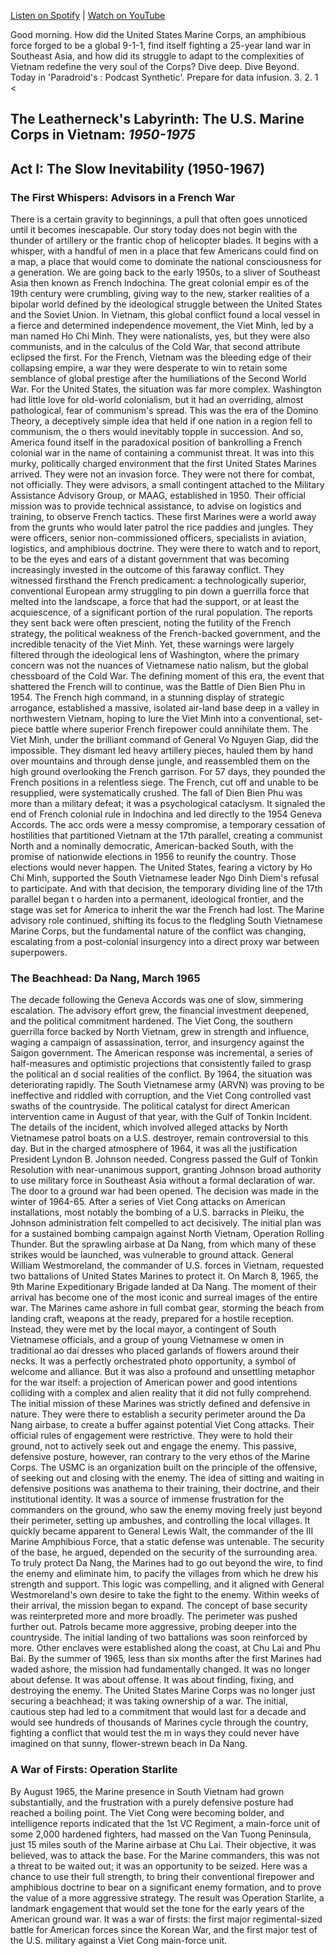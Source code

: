 [Listen on Spotify](https://open.spotify.com/episode/5UMNCXNsMtt8bhXC4aYxhh/video) | [Watch on YouTube](https://youtu.be/RaRKXoa-CR0?si=mdo_1Ax3oOAGcXuK)
 
Good morning.
How did the United States Marine Corps, an amphibious force forged to be a global 9-1-1, find itself fighting a 25-year land war in Southeast Asia, and how did its struggle to adapt to the complexities of Vietnam redefine the very soul of the Corps?
Dive deep. Dive Beyond. Today in 'Paradroid's : Podcast Synthetic'. Prepare for data infusion. 3. 2. 1 <
## **The Leatherneck's Labyrinth: The U.S. Marine Corps in Vietnam:** ***1950-1975***
 
## **Act I: The Slow Inevitability (1950-1967)**
### **The First Whispers: Advisors in a French War**
There is a certain gravity to beginnings, a pull that often goes unnoticed until it becomes inescapable. Our story today does not begin with the thunder of artillery or the frantic chop of helicopter blades. It begins with a whisper, with a handful of men in a place that few Americans could find on a map, a place that would come to dominate the national consciousness for a generation. We are going back to the early 1950s, to a sliver of Southeast Asia then known as French Indochina. The great colonial empir
es of the 19th century were crumbling, giving way to the new, starker realities of a bipolar world defined by the ideological struggle between the United States and the Soviet Union. In Vietnam, this global conflict found a local vessel in a fierce and determined independence movement, the Viet Minh, led by a man named Ho Chi Minh. They were nationalists, yes, but they were also communists, and in the calculus of the Cold War, that second attribute eclipsed the first.
For the French, Vietnam was the bleeding edge of their collapsing empire, a war they were desperate to win to retain some semblance of global prestige after the humiliations of the Second World War. For the United States, the situation was far more complex. Washington had little love for old-world colonialism, but it had an overriding, almost pathological, fear of communism's spread. This was the era of the Domino Theory, a deceptively simple idea that held if one nation in a region fell to communism, the o
thers would inevitably topple in succession. And so, America found itself in the paradoxical position of bankrolling a French colonial war in the name of containing a communist threat. It was into this murky, politically charged environment that the first United States Marines arrived. They were not an invasion force. They were not there for combat, not officially. They were advisors, a small contingent attached to the Military Assistance Advisory Group, or MAAG, established in 1950. Their official mission
 was to provide technical assistance, to advise on logistics and training, to observe French tactics.
These first Marines were a world away from the grunts who would later patrol the rice paddies and jungles. They were officers, senior non-commissioned officers, specialists in aviation, logistics, and amphibious doctrine. They were there to watch and to report, to be the eyes and ears of a distant government that was becoming increasingly invested in the outcome of this faraway conflict. They witnessed firsthand the French predicament: a technologically superior, conventional European army struggling to pin
 down a guerrilla force that melted into the landscape, a force that had the support, or at least the acquiescence, of a significant portion of the rural population. The reports they sent back were often prescient, noting the futility of the French strategy, the political weakness of the French-backed government, and the incredible tenacity of the Viet Minh. Yet, these warnings were largely filtered through the ideological lens of Washington, where the primary concern was not the nuances of Vietnamese natio
nalism, but the global chessboard of the Cold War.
The defining moment of this era, the event that shattered the French will to continue, was the Battle of Dien Bien Phu in 1954. The French high command, in a stunning display of strategic arrogance, established a massive, isolated air-land base deep in a valley in northwestern Vietnam, hoping to lure the Viet Minh into a conventional, set-piece battle where superior French firepower could annihilate them. The Viet Minh, under the brilliant command of General Vo Nguyen Giap, did the impossible. They dismant
led heavy artillery pieces, hauled them by hand over mountains and through dense jungle, and reassembled them on the high ground overlooking the French garrison. For 57 days, they pounded the French positions in a relentless siege. The French, cut off and unable to be resupplied, were systematically crushed. The fall of Dien Bien Phu was more than a military defeat; it was a psychological cataclysm. It signaled the end of French colonial rule in Indochina and led directly to the 1954 Geneva Accords. The acc
ords were a messy compromise, a temporary cessation of hostilities that partitioned Vietnam at the 17th parallel, creating a communist North and a nominally democratic, American-backed South, with the promise of nationwide elections in 1956 to reunify the country. Those elections would never happen. The United States, fearing a victory by Ho Chi Minh, supported the South Vietnamese leader Ngo Dinh Diem's refusal to participate. And with that decision, the temporary dividing line of the 17th parallel began t
o harden into a permanent, ideological frontier, and the stage was set for America to inherit the war the French had lost. The Marine advisory role continued, shifting its focus to the fledgling South Vietnamese Marine Corps, but the fundamental nature of the conflict was changing, escalating from a post-colonial insurgency into a direct proxy war between superpowers.
### **The Beachhead: Da Nang, March 1965**
The decade following the Geneva Accords was one of slow, simmering escalation. The advisory effort grew, the financial investment deepened, and the political commitment hardened. The Viet Cong, the southern guerrilla force backed by North Vietnam, grew in strength and influence, waging a campaign of assassination, terror, and insurgency against the Saigon government. The American response was incremental, a series of half-measures and optimistic projections that consistently failed to grasp the political an
d social realities of the conflict. By 1964, the situation was deteriorating rapidly. The South Vietnamese army (ARVN) was proving to be ineffective and riddled with corruption, and the Viet Cong controlled vast swaths of the countryside. The political catalyst for direct American intervention came in August of that year, with the Gulf of Tonkin Incident. The details of the incident, which involved alleged attacks by North Vietnamese patrol boats on a U.S. destroyer, remain controversial to this day. But in
 the charged atmosphere of 1964, it was all the justification President Lyndon B. Johnson needed. Congress passed the Gulf of Tonkin Resolution with near-unanimous support, granting Johnson broad authority to use military force in Southeast Asia without a formal declaration of war. The door to a ground war had been opened.
The decision was made in the winter of 1964-65. After a series of Viet Cong attacks on American installations, most notably the bombing of a U.S. barracks in Pleiku, the Johnson administration felt compelled to act decisively. The initial plan was for a sustained bombing campaign against North Vietnam, Operation Rolling Thunder. But the sprawling airbase at Da Nang, from which many of these strikes would be launched, was vulnerable to ground attack. General William Westmoreland, the commander of U.S. forces
 in Vietnam, requested two battalions of United States Marines to protect it. On March 8, 1965, the 9th Marine Expeditionary Brigade landed at Da Nang. The moment of their arrival has become one of the most iconic and surreal images of the entire war. The Marines came ashore in full combat gear, storming the beach from landing craft, weapons at the ready, prepared for a hostile reception. Instead, they were met by the local mayor, a contingent of South Vietnamese officials, and a group of young Vietnamese w
omen in traditional ao dai dresses who placed garlands of flowers around their necks. It was a perfectly orchestrated photo opportunity, a symbol of welcome and alliance. But it was also a profound and unsettling metaphor for the war itself: a projection of American power and good intentions colliding with a complex and alien reality that it did not fully comprehend.
The initial mission of these Marines was strictly defined and defensive in nature. They were there to establish a security perimeter around the Da Nang airbase, to create a buffer against potential Viet Cong attacks. Their official rules of engagement were restrictive. They were to hold their ground, not to actively seek out and engage the enemy. This passive, defensive posture, however, ran contrary to the very ethos of the Marine Corps. The USMC is an organization built on the principle of the offensive, 
of seeking out and closing with the enemy. The idea of sitting and waiting in defensive positions was anathema to their training, their doctrine, and their institutional identity. It was a source of immense frustration for the commanders on the ground, who saw the enemy moving freely just beyond their perimeter, setting up ambushes, and controlling the local villages. It quickly became apparent to General Lewis Walt, the commander of the III Marine Amphibious Force, that a static defense was untenable. The 
security of the base, he argued, depended on the security of the surrounding area. To truly protect Da Nang, the Marines had to go out beyond the wire, to find the enemy and eliminate him, to pacify the villages from which he drew his strength and support.
This logic was compelling, and it aligned with General Westmoreland's own desire to take the fight to the enemy. Within weeks of their arrival, the mission began to expand. The concept of base security was reinterpreted more and more broadly. The perimeter was pushed further out. Patrols became more aggressive, probing deeper into the countryside. The initial landing of two battalions was soon reinforced by more. Other enclaves were established along the coast, at Chu Lai and Phu Bai. By the summer of 1965,
 less than six months after the first Marines had waded ashore, the mission had fundamentally changed. It was no longer about defense. It was about offense. It was about finding, fixing, and destroying the enemy. The United States Marine Corps was no longer just securing a beachhead; it was taking ownership of a war. The initial, cautious step had led to a commitment that would last for a decade and would see hundreds of thousands of Marines cycle through the country, fighting a conflict that would test the
m in ways they could never have imagined on that sunny, flower-strewn beach in Da Nang.
### **A War of Firsts: Operation Starlite**
By August 1965, the Marine presence in South Vietnam had grown substantially, and the frustration with a purely defensive posture had reached a boiling point. The Viet Cong were becoming bolder, and intelligence reports indicated that the 1st VC Regiment, a main-force unit of some 2,000 hardened fighters, had massed on the Van Tuong Peninsula, just 15 miles south of the Marine airbase at Chu Lai. Their objective, it was believed, was to attack the base. For the Marine commanders, this was not a threat to be
 waited out; it was an opportunity to be seized. Here was a chance to use their full strength, to bring their conventional firepower and amphibious doctrine to bear on a significant enemy formation, and to prove the value of a more aggressive strategy. The result was Operation Starlite, a landmark engagement that would set the tone for the early years of the American ground war. It was a war of firsts: the first major regimental-sized battle for American forces since the Korean War, and the first major test
 of the U.S. military against a Viet Cong main-force unit.
